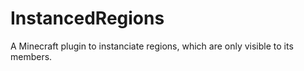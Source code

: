 # InstancedRegions
A Minecraft plugin to instanciate regions, which are only visible to its members.
